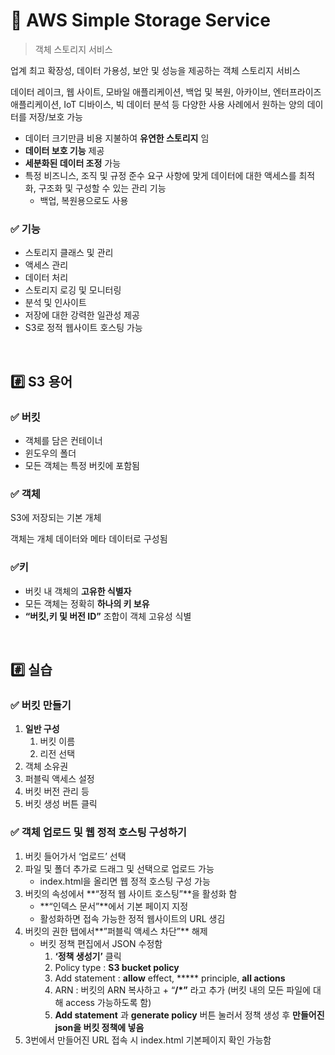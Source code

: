 # 📌 AWS Simple Storage Service

> 객체 스토리지 서비스
> 

업계 최고 확장성, 데이터 가용성, 보안 및 성능을 제공하는 객체 스토리지 서비스

데이터 레이크, 웹 사이트, 모바일 애플리케이션, 백업 및 복원, 아카이브, 엔터프라이즈 애플리케이션, IoT 디바이스, 빅 데이터 분석 등 다양한 사용 사례에서 원하는 양의 데이터를 저장/보호 가능

- 데이터 크기만큼 비용 지불하여 **유연한 스토리지** 임
- **데이터 보호 기능** 제공
- **세분화된 데이터 조정** 가능
- 특정 비즈니스, 조직 및 규정 준수 요구 사항에 맞게 데이터에 대한 액세스를 최적화, 구조화 및 구성할 수 있는 관리 기능
    - 백업, 복원용으로도 사용

### ✅ 기능

- 스토리지 클래스 및 관리
- 액세스 관리
- 데이터 처리
- 스토리지 로깅 및 모니터링
- 분석 및 인사이트
- 저장에 대한 강력한 일관성 제공
- S3로 정적 웹사이트 호스팅 가능

<br>

## #️⃣ S3 용어
### ✅ 버킷

- 객체를 담은 컨테이너
- 윈도우의 폴더
- 모든 객체는 특정 버킷에 포함됨

### ✅ 객체

S3에 저장되는 기본 개체

객체는 개체 데이터와 메타 데이터로 구성됨

### ✅키

- 버킷 내 객체의 **고유한 식별자**
- 모든 객체는 정확히 **하나의 키 보유**
- **“버킷,키 및 버전 ID”** 조합이 객체 고유성 식별

<br>

## #️⃣ 실습
### ✅ 버킷 만들기

1. **일반 구성**
    1. 버킷 이름
    2. 리전 선택
2. 객체 소유권
3. 퍼블릭 액세스 설정
4. 버킷 버전 관리 등
5. 버킷 생성 버튼 클릭

### ✅ 객체 업로드 및 웹 정적 호스팅 구성하기

1. 버킷 들어가서 ‘업로드’ 선택
2. 파일 및 폴더 추가로 드래그 및 선택으로 업로드 가능
    - index.html을 올리면 웹 정적 호스팅 구성 가능
3. 버킷의 속성에서 **“정적 웹 사이트 호스팅”**을 활성화 함
    - **“인덱스 문서”**에서 기본 페이지 지정
    - 활성화하면 접속 가능한 정적 웹사이트의 URL 생김
4. 버킷의 권한 탭에서**”퍼블릭 액세스 차단”** 해제 
    - 버킷 정책 편집에서 JSON 수정함
        1. **‘정책 생성기’** 클릭 
        2. Policy type : **S3 bucket policy**
        3. Add statement : **allow** effect, ***** principle, **all actions**  
        4. ARN : 버킷의 ARN 복사하고 + “**/*”** 라고 추가
        (버킷 내의 모든 파일에 대해 access 가능하도록 함)
        5. **Add statement** 과 **generate policy** 버튼 눌러서 정책 생성 후 **만들어진 json을 버킷 정책에 넣음**
5. 3번에서 만들어진 URL 접속 시 index.html 기본페이지 확인 가능함